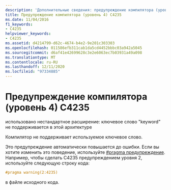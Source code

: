 ```yaml
---
description: 'Дополнительные сведения: предупреждение компилятора (уровень 4) C4235'
title: Предупреждение компилятора (уровень 4) C4235
ms.date: 11/04/2016
f1_keywords:
- C4235
helpviewer_keywords:
- C4235
ms.assetid: d4214799-d62c-4674-b4e2-9e201c303303
ms.openlocfilehash: 011586efb311cab1da5cd4452bbbc03a942a5045
ms.sourcegitcommit: d6af41e42699628c3e2e6063ec7b03931a49a098
ms.translationtype: MT
ms.contentlocale: ru-RU
ms.lasthandoff: 12/11/2020
ms.locfileid: "97334885"
---
```

# <a name="compiler-warning-level-4-c4235"></a>Предупреждение компилятора (уровень 4) C4235

использовано нестандартное расширение: ключевое слово "keyword" не поддерживается в этой архитектуре

Компилятор не поддерживает используемое ключевое слово.

Это предупреждение автоматически повышается до ошибки. Если вы хотите изменить это поведение, используйте [#pragma предупреждение](../../preprocessor/warning.md). Например, чтобы сделать C4235 предупреждением уровня 2, используйте следующую строку кода:

```cpp
#pragma warning(2:4235)
```

в файле исходного кода.
